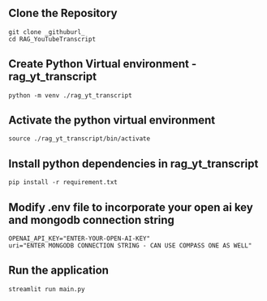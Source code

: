 ## Clone the Repository
```
git clone _githuburl_
cd RAG_YouTubeTranscript
```

## Create Python Virtual environment - rag_yt_transcript
```python -m venv ./rag_yt_transcript```

## Activate the python virtual environment
```source ./rag_yt_transcript/bin/activate```

## Install python dependencies in rag_yt_transcript 
```pip install -r requirement.txt```

## Modify .env file to incorporate your open ai key and mongodb connection string
```
OPENAI_API_KEY="ENTER-YOUR-OPEN-AI-KEY"
uri="ENTER MONGODB CONNECTION STRING - CAN USE COMPASS ONE AS WELL"
```

## Run the application

```
streamlit run main.py
```



